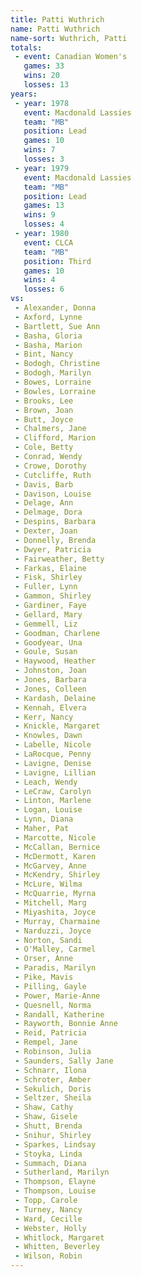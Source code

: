 ```yaml
---
title: Patti Wuthrich
name: Patti Wuthrich
name-sort: Wuthrich, Patti
totals:
 - event: Canadian Women's
   games: 33
   wins: 20
   losses: 13
years:
 - year: 1978
   event: Macdonald Lassies
   team: "MB"
   position: Lead
   games: 10
   wins: 7
   losses: 3
 - year: 1979
   event: Macdonald Lassies
   team: "MB"
   position: Lead
   games: 13
   wins: 9
   losses: 4
 - year: 1980
   event: CLCA
   team: "MB"
   position: Third
   games: 10
   wins: 4
   losses: 6
vs:
 - Alexander, Donna
 - Axford, Lynne
 - Bartlett, Sue Ann
 - Basha, Gloria
 - Basha, Marion
 - Bint, Nancy
 - Bodogh, Christine
 - Bodogh, Marilyn
 - Bowes, Lorraine
 - Bowles, Lorraine
 - Brooks, Lee
 - Brown, Joan
 - Butt, Joyce
 - Chalmers, Jane
 - Clifford, Marion
 - Cole, Betty
 - Conrad, Wendy
 - Crowe, Dorothy
 - Cutcliffe, Ruth
 - Davis, Barb
 - Davison, Louise
 - Delage, Ann
 - Delmage, Dora
 - Despins, Barbara
 - Dexter, Joan
 - Donnelly, Brenda
 - Dwyer, Patricia
 - Fairweather, Betty
 - Farkas, Elaine
 - Fisk, Shirley
 - Fuller, Lynn
 - Gammon, Shirley
 - Gardiner, Faye
 - Gellard, Mary
 - Gemmell, Liz
 - Goodman, Charlene
 - Goodyear, Una
 - Goule, Susan
 - Haywood, Heather
 - Johnston, Joan
 - Jones, Barbara
 - Jones, Colleen
 - Kardash, Delaine
 - Kennah, Elvera
 - Kerr, Nancy
 - Knickle, Margaret
 - Knowles, Dawn
 - Labelle, Nicole
 - LaRocque, Penny
 - Lavigne, Denise
 - Lavigne, Lillian
 - Leach, Wendy
 - LeCraw, Carolyn
 - Linton, Marlene
 - Logan, Louise
 - Lynn, Diana
 - Maher, Pat
 - Marcotte, Nicole
 - McCallan, Bernice
 - McDermott, Karen
 - McGarvey, Anne
 - McKendry, Shirley
 - McLure, Wilma
 - McQuarrie, Myrna
 - Mitchell, Marg
 - Miyashita, Joyce
 - Murray, Charmaine
 - Narduzzi, Joyce
 - Norton, Sandi
 - O'Malley, Carmel
 - Orser, Anne
 - Paradis, Marilyn
 - Pike, Mavis
 - Pilling, Gayle
 - Power, Marie-Anne
 - Quesnell, Norma
 - Randall, Katherine
 - Rayworth, Bonnie Anne
 - Reid, Patricia
 - Rempel, Jane
 - Robinson, Julia
 - Saunders, Sally Jane
 - Schnarr, Ilona
 - Schroter, Amber
 - Sekulich, Doris
 - Seltzer, Sheila
 - Shaw, Cathy
 - Shaw, Gisele
 - Shutt, Brenda
 - Snihur, Shirley
 - Sparkes, Lindsay
 - Stoyka, Linda
 - Summach, Diana
 - Sutherland, Marilyn
 - Thompson, Elayne
 - Thompson, Louise
 - Topp, Carole
 - Turney, Nancy
 - Ward, Cecille
 - Webster, Holly
 - Whitlock, Margaret
 - Whitten, Beverley
 - Wilson, Robin
---
```

